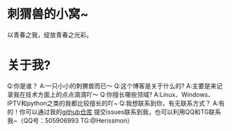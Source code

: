 # 刺猬兽的小窝~
以青春之我，绽放青春之光彩。
# 关于我?
Q:你是谁？
A:一只小小的刺猬兽而已～
Q:这个博客是关于什么的?
A:主要是来记录我在技术方面上的点点滴滴吖～
Q:你擅长哪些领域?
A:Linux、Windows、IPTV和python之类的我都比较擅长的吖~
Q:我想联系到你，有无联系方式？
A:有的！你可以通过我的[github仓库](https://github.com/Herissmon2016/Herissmon2016.github.io/) 提交issues联系到我，也可以利用QQ和TG联系我~（QQ号：505906993 TG:@Herissmon）
